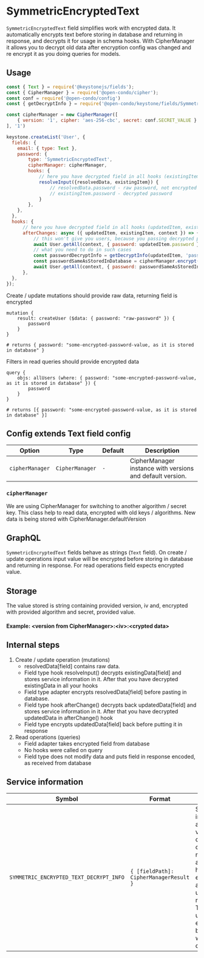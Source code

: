# SymmetricEncryptedText

`SymmetricEncryptedText` field simplifies work with encrypted data. It automatically encrypts text before storing in
database and returning in response, and decrypts it for usage in schema hooks. With CipherManager it allows you to
decrypt old data after encryption config was changed and re encrypt it as you doing queries for models.

## Usage

```js
const { Text } = require('@keystonejs/fields');
const { CipherManager } = require('@open-condo/cipher');
const conf = require('@open-condo/config')
const { getDecryptInfo } = require('@open-condo/keystone/fields/SymmetricEncryptedText/utils/decryptInfo')

const cipherManager = new CipherManager([
    { version: '1', cipher: 'aes-256-cbc', secret: conf.SECRET_VALUE }
], '1')

keystone.createList('User', {
  fields: {
    email: { type: Text },
    password: { 
        type: 'SymmetricEncryptedText',
        cipherManager: cipherManager,
        hooks: {
            // here you have decrypted field in all hooks (existingItem)
            resolveInput({resolvedData, existingItem}) {
                // resolvedData.password - raw password, not encrypted
                // existingItem.password - decrypted password
            }
        },
    },
  },
  hooks: {
      // here you have decrypted field in all hooks (updatedItem, existingItem)
      afterChanges: async ({ updatedItem, existingItem, context }) => {
          // this won't give you users, because you passing decrypted password, and adapter is searching among encrypted ones
          await User.getAll(context, { password: updatedItem.password })
          // what you need to do in such cases
          const passwordDecryptInfo = getDecryptInfo(updatedItem, 'password') // function will retun 'undefined' if passing anything other than 'updatedItem', 'existingItem'
          const passwordSameAsStoredInDatabase = cipherManager.encrypt(updatedItem.password, passwordDecryptInfo)
          await User.getAll(context, { password: passwordSameAsStoredInDatabase })
      },   
  }, 
});
```
Create / update mutations should provide raw data, returning field is encrypted
```gql 
mutation {
    result: createUser ($data: { password: "raw-password" }) {
        password
    }
}

# returns { password: "some-encrypted-password-value, as it is stored in database" }
```
Filters in read queries should provide encrypted data
```gql
query {
    objs: allUsers (where: { password: "some-encrypted-password-value, as it is stored in database" }) {
        password
    }
}

# returns [{ password: "some-encrypted-password-value, as it is stored in database" }]
```

## Config extends Text field config

| Option              | Type            | Default | Description                                               |
|---------------------|-----------------|---------|-----------------------------------------------------------|
| `cipherManager`     | `CipherManager` | `-`     | CipherManager instance with versions and default version. |

### `cipherManager`

We are using CipherManager for switching to another algorithm / secret key. This class help to read data, 
encrypted with old keys / algorithms. New data is being stored with CipherManager.defaultVersion

## GraphQL

`SymmetricEncryptedText` fields behave as strings (`Text` field). On create / update operations input value will be
encrypted before storing in database and returning in response. For read operations field expects encrypted value.

## Storage

The value stored is string containing provided version, iv and, encrypted with provided algorithm and secret, provided value.
#### Example: \<version from CipherManager\>:\<iv\>:\<crypted data\>

## Internal steps
1. Create / update operation (mutations)
   - resolvedData[field] contains raw data.
   - Field type hook resolveInput() decrypts existingData[field] and stores service information in it. After that you have decrypted existingData in all your hooks
   - Field type adapter encrypts resolvedData[field] before pasting in database.
   - Field type hook afterChange() decrypts back updatedData[field] and stores service information in it. After that you have decrypted updatedData in afterChange() hook
   - Field type encrypts updatedData[field] back before putting it in response
2. Read operations (queries)
   - Field adapter takes encrypted field from database
   - No hooks were called on query
   - Field type does not modify data and puts field in response encoded, as received from database

## Service information

| Symbol                                  | Format                                 | Description                                                                                                                                                                                                         |
|-----------------------------------------|----------------------------------------|---------------------------------------------------------------------------------------------------------------------------------------------------------------------------------------------------------------------|
| `SYMMETRIC_ENCRYPTED_TEXT_DECRYPT_INFO` | `{ [fieldPath]: CipherManagerResult }` | Stores information about iv and version after decrypting data during resolveInput(), afterChange() hooks in existingData and updatedData respectfully. This can be used to encrypt data back as it were in database |
